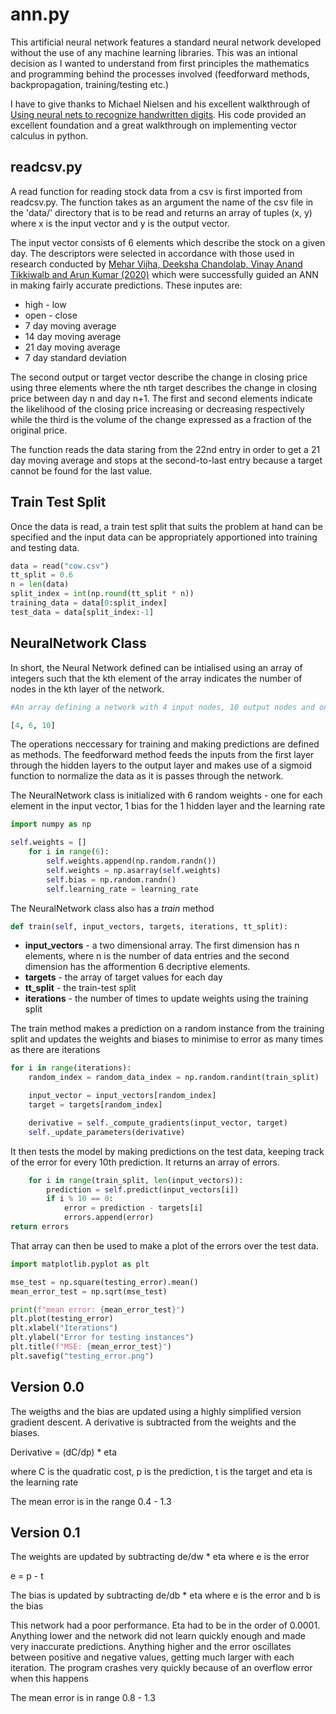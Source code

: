 # ann.py #

This artificial neural network features a standard neural network developed without the use of any machine learning libraries. This was an intional decision as I wanted to understand from first principles the mathematics and programming behind the processes involved (feedforward methods, backpropagation, training/testing etc.)

I have to give thanks to Michael Nielsen and his excellent walkthrough of [Using neural nets to recognize handwritten digits](http://neuralnetworksanddeeplearning.com/chap1.html). His code provided an excellent foundation and a great walkthrough on implementing vector calculus in python.


## readcsv.py ##
A read function for reading stock data from a csv is first imported from readcsv.py. The function takes as an argument the name of the csv file in the 'data/' directory that is to be read and returns an array of tuples (x, y) where x is the input vector and y is the output vector. 

The input vector consists of 6 elements which describe the stock on a given day. The descriptors were selected in accordance with those used in research conducted by [Mehar Vijha, Deeksha Chandolab, Vinay Anand Tikkiwalb and Arun Kumar (2020)](https://www.sciencedirect.com/science/article/pii/S1877050920307924) which were successfully guided an ANN in making fairly accurate predictions. These inputes are:

* high - low 
* open - close
* 7 day moving average
* 14 day moving average
* 21 day moving average
* 7 day standard deviation

The second output or target vector describe the change in closing price using three elements where the nth target describes the change in closing price between day n and day n+1. The first and second  elements indicate the likelihood of the closing price increasing or decreasing respectively while the third is the volume of the change expressed as a fraction of the original price.

The function reads the data staring from the 22nd entry in order to get a 21 day moving average and stops at the second-to-last entry because a target cannot be found for the last value.


## Train Test Split ##
Once the data is read, a train test split that suits the problem at hand can be specified and the input data can be appropriately apportioned into training and testing data.

```python
data = read("cow.csv")
tt_split = 0.6
n = len(data)
split_index = int(np.round(tt_split * n))
training_data = data[0:split_index]
test_data = data[split_index:-1]
```

## NeuralNetwork Class ##
In short, the Neural Network defined can be intialised using an array of integers such that the kth element of the array indicates the number of nodes in the kth layer of the network.

```python
#An array defining a network with 4 input nodes, 10 output nodes and one hidden layer with 6 nodes.

[4, 6, 10]
```

The operations neccessary for training and making predictions are defined as methods. The feedforward method feeds the inputs from the first layer through the hidden layers to the output layer and makes use of a sigmoid function to normalize the data as it is passes through the network. 

The NeuralNetwork class is initialized with 6 random weights - one for each element in the input vector, 1 bias for the 1 hidden layer and the learning rate

```python
import numpy as np

self.weights = []
    for i in range(6):
		self.weights.append(np.random.randn())
        self.weights = np.asarray(self.weights)
        self.bias = np.random.randn()
        self.learning_rate = learning_rate
```

The NeuralNetwork class also has a *train* method 

```python
def train(self, input_vectors, targets, iterations, tt_split):
```

* **input_vectors** - a two dimensional array. The first dimension has n elements, where n is the number of data entries and the second dimension has the afformention 6 decriptive elements.
* **targets** - the array of target values for each day
* **tt_split** - the train-test split
* **iterations** - the number of times to update weights using the training split

The train method makes a prediction on a random instance from the training split and updates the weights and biases to minimise to error as many times as there are iterations

```python
for i in range(iterations):
    random_index = random_data_index = np.random.randint(train_split)

    input_vector = input_vectors[random_index]
	target = targets[random_index]

    derivative = self._compute_gradients(input_vector, target)
    self._update_parameters(derivative)
```

It then tests the model by making predictions on the test data, keeping track of the error for every 10th prediction. It returns an array of errors.

```python
	for i in range(train_split, len(input_vectors)):
        prediction = self.predict(input_vectors[i])
        if i % 10 == 0:
            error = prediction - targets[i]
            errors.append(error)
return errors
```
That array can then be used to make a plot of the errors over the test data.

```python
import matplotlib.pyplot as plt

mse_test = np.square(testing_error).mean()
mean_error_test = np.sqrt(mse_test)

print(f"mean error: {mean_error_test}")
plt.plot(testing_error)
plt.xlabel("Iterations")
plt.ylabel("Error for testing instances")
plt.title(f"MSE: {mean_error_test}")
plt.savefig("testing_error.png")

```

## Version 0.0 ##
The weigths and the bias are updated using a highly simplified version gradient descent. A derivative is subtracted from the weights and the biases. 

Derivative = (dC/dp) * eta 

where C is the quadratic cost, p is the prediction, t is the target and eta is the learning rate

The mean error is in the range 0.4 - 1.3 


## Version 0.1 ##
The weights are updated by subtracting de/dw * eta where e is the error 

e = p - t

The bias is updated by subtracting de/db * eta where e is the error and b is the bias

This network had a poor performance. Eta had to be in the order of 0.0001. Anything lower and the network did not learn quickly enough and made very inaccurate predictions. 
Anything higher and the error oscillates between positive and negative values, getting much larger with each iteration. The program crashes very quickly because of an overflow error when this happens

The mean error is in range 0.8 - 1.3


